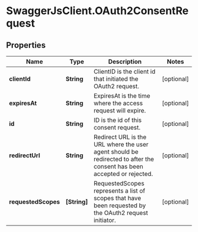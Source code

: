 # SwaggerJsClient.OAuth2ConsentRequest

## Properties
Name | Type | Description | Notes
------------ | ------------- | ------------- | -------------
**clientId** | **String** | ClientID is the client id that initiated the OAuth2 request. | [optional] 
**expiresAt** | **String** | ExpiresAt is the time where the access request will expire. | [optional] 
**id** | **String** | ID is the id of this consent request. | [optional] 
**redirectUrl** | **String** | Redirect URL is the URL where the user agent should be redirected to after the consent has been accepted or rejected. | [optional] 
**requestedScopes** | **[String]** | RequestedScopes represents a list of scopes that have been requested by the OAuth2 request initiator. | [optional] 


